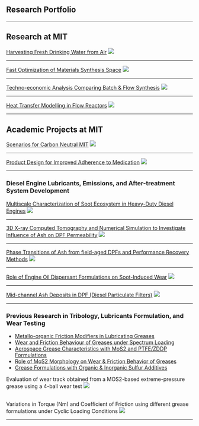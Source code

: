 ## Research Portfolio

---
## Research at MIT 

[Harvesting Fresh Drinking Water from Air](/AWC.md)
<img src="images/AWC1.JPG?raw=true"/>

---
[Fast Optimization of Materials Synthesis Space](/synthesis_space.md)
<img src="images/NiBTDD1a.JPG?raw=true"/>

---
[Techno-economic Analysis Comparing Batch & Flow Synthesis](/TEA.md)
<img src="images/TEA2.JPG?raw=true"/>

---
[Heat Transfer Modelling in Flow Reactors](/heat_transfer.md)
<img src="images/Parametric Sweep (2D - Temp) 5,15,60 min.gif?raw=true"/>

---

## Academic Projects at MIT

[Scenarios for Carbon Neutral MIT](/carbon_neutral.md)
<img src="images/ScenarioA.JPG?raw=true"/>

---
[Product Design for Improved Adherence to Medication](/prod_design.md)
<img src="images/PD1.JPG?raw=true"/>

---
### Diesel Engine Lubricants, Emissions, and After-treatment System Development

[Multiscale Characterization of Soot Ecosystem in Heavy-Duty Diesel Engines](/diesel_soot.md)
<img src="images/Diesel1.JPG?raw=true"/>

---
[3D X-ray Computed Tomography and Numerical Simulation to Investigate Influence of Ash on DPF Permeability](/midchannel_ash.md)
<img src="images/Diesel5a.JPG?raw=true"/>

---
[Phase Transitions of Ash from field-aged DPFs and Performance Recovery Methods](/performance_recovery.md)
<img src="images/Diesel3.JPG?raw=true"/>

---
[Role of Engine Oil Dispersant Formulations on Soot-Induced Wear](/soot_induced_wear.md)
<img src="images/Diesel4.JPG?raw=true"/>

---
[Mid-channel Ash Deposits in DPF (Diesel Particulate Filters)](/midchannel_ash.md)
<img src="images/Diesel2.JPG?raw=true"/>

---

### Previous Research in Tribology, Lubricants Formulation, and Wear Testing

- [Metallo-organic Friction Modifiers in Lubricating Greases](https://doi.org/10.1080/17515831.2018.1542790)
- [Wear and Friction Behaviour of Greases under Spectrum Loading](https://rc.library.uta.edu/uta-ir/handle/10106/25525)
- [Aerospace Grease Characteristics with MoS2 and PTFE/ZDDP Formulations](https://doi.org/10.3390/lubricants3040687)
- [Role of MoS2 Morphology on Wear & Friction Behavior of Greases](https://doi.org/10.1002/ls.1296)
- [Grease Formulations with Organic & Inorganic Sulfur Additives](https://doi.org/10.2474/trol.12.162)

Evaluation of wear track obtained from a MOS2-based extreme-pressure grease using a 4-ball wear test
<img src="images/Wear1.JPG?raw=true"/> <br><br>

Variations in Torque (Nm) and Coefficient of Friction using different grease formulations under Cyclic Loading Conditions
<img src="images/Wear2.JPG?raw=true"/>

---


